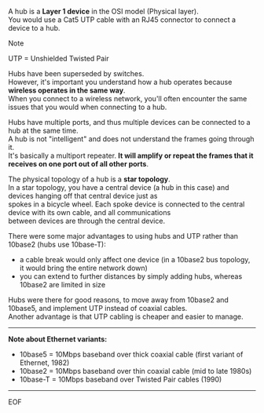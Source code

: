 A hub is a **Layer 1 device** in the OSI model (Physical layer).  
You would use a Cat5 UTP cable with an RJ45 connector to connect a device to a hub.  

>[!note]
>UTP = Unshielded Twisted Pair

Hubs have been superseded by switches.  
However, it's important you understand how a hub operates because **wireless operates in the same way**.  
When you connect to a wireless network, you'll often encounter the same issues that you would when connecting to a hub.  

Hubs have multiple ports, and thus multiple devices can be connected to a hub at the same time.  
A hub is not "intelligent" and does not understand the frames going through it.  
It's basically a multiport repeater. **It will amplify or repeat the frames that it receives on one port out of all other ports**.  

The physical topology of a hub is a **star topology**.  
In a star topology, you have a central device (a hub in this case) and devices hanging off that central device just as  
spokes in a bicycle wheel. Each spoke device is connected to the central device with its own cable, and all communications  
between devices are through the central device.  

There were some major advantages to using hubs and UTP rather than 10base2 (hubs use 10base-T):
- a cable break would only affect one device (in a 10base2 bus topology, it would bring the entire network down)
- you can extend to further distances by simply adding hubs, whereas 10base2 are limited in size

Hubs were there for good reasons, to move away from 10base2 and 10base5, and implement UTP instead of coaxial cables.  
Another advantage is that UTP cabling is cheaper and easier to manage.

---

**Note about Ethernet variants:**
- 10base5 = 10Mbps baseband over thick coaxial cable (first variant of Ethernet, 1982)
- 10base2 = 10Mbps baseband over thin coaxial cable (mid to late 1980s)
- 10base-T = 10Mbps baseband over Twisted Pair cables (1990)

---
EOF
